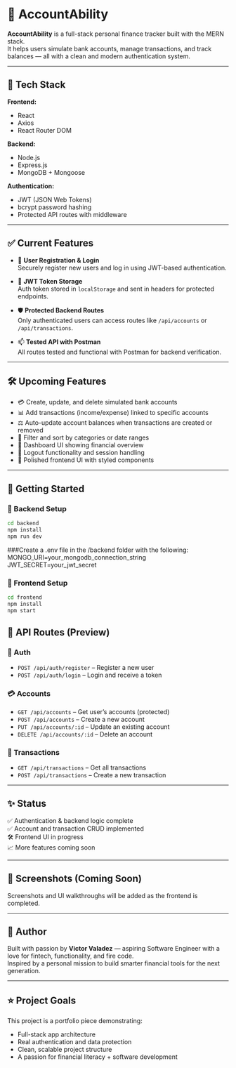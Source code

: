 # 💸 AccountAbility

**AccountAbility** is a full-stack personal finance tracker built with the MERN stack.  
It helps users simulate bank accounts, manage transactions, and track balances — all with a clean and modern authentication system.

---

## 🚀 Tech Stack

**Frontend:**

- React
- Axios
- React Router DOM

**Backend:**

- Node.js
- Express.js
- MongoDB + Mongoose

**Authentication:**

- JWT (JSON Web Tokens)
- bcrypt password hashing
- Protected API routes with middleware

---

## ✅ Current Features

- 🔐 **User Registration & Login**  
  Securely register new users and log in using JWT-based authentication.

- 🧠 **JWT Token Storage**  
  Auth token stored in `localStorage` and sent in headers for protected endpoints.

- 🛡 **Protected Backend Routes**  
  Only authenticated users can access routes like `/api/accounts` or `/api/transactions`.

- 📫 **Tested API with Postman**  
  All routes tested and functional with Postman for backend verification.

---

## 🛠 Upcoming Features

- 💳 Create, update, and delete simulated bank accounts
- 📊 Add transactions (income/expense) linked to specific accounts
- ⚖️ Auto-update account balances when transactions are created or removed
- 📂 Filter and sort by categories or date ranges
- 🧾 Dashboard UI showing financial overview
- 🚪 Logout functionality and session handling
- 🌈 Polished frontend UI with styled components

---

## 🧪 Getting Started

### 🔧 Backend Setup

```bash
cd backend
npm install
npm run dev
```
###Create a .env file in the /backend folder with the following:
MONGO_URI=your_mongodb_connection_string
JWT_SECRET=your_jwt_secret

### 🎨 Frontend Setup
```bash
cd frontend
npm install
npm start
```

## 📡 API Routes (Preview)

### 🔐 Auth
- `POST /api/auth/register` – Register a new user  
- `POST /api/auth/login` – Login and receive a token

### 💳 Accounts
- `GET /api/accounts` – Get user’s accounts (protected)  
- `POST /api/accounts` – Create a new account  
- `PUT /api/accounts/:id` – Update an existing account  
- `DELETE /api/accounts/:id` – Delete an account

### 💸 Transactions
- `GET /api/transactions` – Get all transactions  
- `POST /api/transactions` – Create a new transaction

---

## ✨ Status

✅ Authentication & backend logic complete  
✅ Account and transaction CRUD implemented  
🛠️ Frontend UI in progress  
📈 More features coming soon

---

## 📸 Screenshots (Coming Soon)

Screenshots and UI walkthroughs will be added as the frontend is completed.

---

## 🙌 Author

Built with passion by **Victor Valadez** — aspiring Software Engineer with a love for fintech, functionality, and fire code.  
Inspired by a personal mission to build smarter financial tools for the next generation.

---

## ⭐ Project Goals

This project is a portfolio piece demonstrating:

- Full-stack app architecture  
- Real authentication and data protection  
- Clean, scalable project structure  
- A passion for financial literacy + software development







